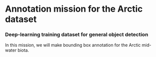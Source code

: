 # Annotation mission for the Arctic dataset 

### Deep-learning training dataset for general object detection
In this mission, we will make bounding box annotation for the Arctic mid-water biota.
 
